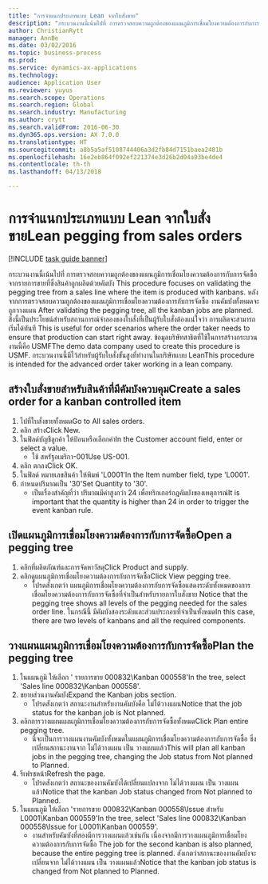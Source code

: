 ```yaml
--- 
title: "การจำแนกประเภทแบบ Lean จากใบสั่งขาย"
description: "กระบวนงานนี้เน้นไปที่ การตรวจสอบความถูกต้องของแผนภูมิการเชื่อมโยงความต้องการกับการจัดซื้อจากรายการขายที่ซึ่งสินค้าถูกผลิตด้วยคัมบัง "
author: ChristianRytt
manager: AnnBe
ms.date: 03/02/2016
ms.topic: business-process
ms.prod: 
ms.service: dynamics-ax-applications
ms.technology: 
audience: Application User
ms.reviewer: yuyus
ms.search.scope: Operations
ms.search.region: Global
ms.search.industry: Manufacturing
ms.author: crytt
ms.search.validFrom: 2016-06-30
ms.dyn365.ops.version: AX 7.0.0
ms.translationtype: HT
ms.sourcegitcommit: a8b5a5af5108744406a3d2fb84d7151baea2481b
ms.openlocfilehash: 16e2eb864f092ef221374e3d26b2d04a93be4de4
ms.contentlocale: th-th
ms.lasthandoff: 04/13/2018

---
```

# <a name="lean-pegging-from-sales-orders"></a><span data-ttu-id="695fa-103">การจำแนกประเภทแบบ Lean จากใบสั่งขาย</span><span class="sxs-lookup"><span data-stu-id="695fa-103">Lean pegging from sales orders</span></span>

[!INCLUDE [task guide banner](../../includes/task-guide-banner.md)]

<span data-ttu-id="695fa-104">กระบวนงานนี้เน้นไปที่ การตรวจสอบความถูกต้องของแผนภูมิการเชื่อมโยงความต้องการกับการจัดซื้อจากรายการขายที่ซึ่งสินค้าถูกผลิตด้วยคัมบัง </span><span class="sxs-lookup"><span data-stu-id="695fa-104">This procedure focuses on validating the pegging tree from a sales line where the item is produced with kanbans.</span></span> <span data-ttu-id="695fa-105">หลังจากการตรวจสอบความถูกต้องของแผนภูมิการเชื่อมโยงความต้องการกับการจัดซื้อ งานคัมบังทั้งหมดจะถูกวางแผน </span><span class="sxs-lookup"><span data-stu-id="695fa-105">After validating the pegging tree, all the kanban jobs are planned.</span></span> <span data-ttu-id="695fa-106">สิ่งนี้เป็นประโยชน์สำหรับสถานการณ์จำลองของใบสั่งที่เป็นผู้รับใบสั่งต้องแน่ใจว่า การผลิตจะสามารถเริ่มได้ทันที </span><span class="sxs-lookup"><span data-stu-id="695fa-106">This is useful for order scenarios where the order taker needs to ensure that production can start right away.</span></span> <span data-ttu-id="695fa-107">ข้อมูลบริษัทสาธิตที่ใช้ในการสร้างกระบวนงานนี้คือ USMF</span><span class="sxs-lookup"><span data-stu-id="695fa-107">The demo data company used to create this procedure is USMF.</span></span> <span data-ttu-id="695fa-108">กระบวนงานนี้มีไว้สำหรับผู้รับใบสั่งขั้นสูงที่ทำงานในบริษัทแบบ Lean</span><span class="sxs-lookup"><span data-stu-id="695fa-108">This procedure is intended for the advanced order taker working in a lean company.</span></span>


## <a name="create-a-sales-order-for-a-kanban-controlled-item"></a><span data-ttu-id="695fa-109">สร้างใบสั่งขายสำหรับสินค้าที่มีคัมบังควบคุม</span><span class="sxs-lookup"><span data-stu-id="695fa-109">Create a sales order for a kanban controlled item</span></span>
1. <span data-ttu-id="695fa-110">ไปที่ใบสั่งขายทั้งหมด</span><span class="sxs-lookup"><span data-stu-id="695fa-110">Go to All sales orders.</span></span>
2. <span data-ttu-id="695fa-111">คลิก สร้าง</span><span class="sxs-lookup"><span data-stu-id="695fa-111">Click New.</span></span>
3. <span data-ttu-id="695fa-112">ในฟิลด์บัญชีลูกค้า ให้ป้อนหรือเลือกค่า</span><span class="sxs-lookup"><span data-stu-id="695fa-112">In the Customer account field, enter or select a value.</span></span>
    * <span data-ttu-id="695fa-113">ใช้ สหรัฐอเมริกา-001</span><span class="sxs-lookup"><span data-stu-id="695fa-113">Use US-001.</span></span>  
4. <span data-ttu-id="695fa-114">คลิก ตกลง</span><span class="sxs-lookup"><span data-stu-id="695fa-114">Click OK.</span></span>
5. <span data-ttu-id="695fa-115">ในฟิลด์ หมายเลขสินค้า ให้พิมพ์ 'L0001'</span><span class="sxs-lookup"><span data-stu-id="695fa-115">In the Item number field, type 'L0001'.</span></span>
6. <span data-ttu-id="695fa-116">กำหนดปริมาณเป็น '30'</span><span class="sxs-lookup"><span data-stu-id="695fa-116">Set Quantity to '30'.</span></span>
    * <span data-ttu-id="695fa-117">เป็นเรื่องสำคัญที่ว่า ปริมาณมีค่าสูงกว่า 24 เพื่อทริกเกอร์กฎคัมบังของเหตุการณ์</span><span class="sxs-lookup"><span data-stu-id="695fa-117">It is important that the quantity is higher than 24 in order to trigger the event kanban rule.</span></span>  

## <a name="open-a-pegging-tree"></a><span data-ttu-id="695fa-118">เปิดแผนภูมิการเชื่อมโยงความต้องการกับการจัดซื้อ</span><span class="sxs-lookup"><span data-stu-id="695fa-118">Open a pegging tree</span></span> 
1. <span data-ttu-id="695fa-119">คลิกที่ผลิตภัณฑ์และการจัดหาวัสดุ</span><span class="sxs-lookup"><span data-stu-id="695fa-119">Click Product and supply.</span></span>
2. <span data-ttu-id="695fa-120">คลิกดูแผนภูมิการเชื่อมโยงความต้องการกับการจัดซื้อ</span><span class="sxs-lookup"><span data-stu-id="695fa-120">Click View pegging tree.</span></span>
    * <span data-ttu-id="695fa-121">โปรดสังเกตว่า แผนภูมิการเชื่อมโยงความต้องการกับการจัดซื้อแสดงระดับทั้งหมดของการเชื่อมโยงความต้องการกับการจัดซื้อที่จำเป็นสำหรับรายการใบสั่งขาย </span><span class="sxs-lookup"><span data-stu-id="695fa-121">Notice that the pegging tree shows all levels of the pegging needed for the sales order line.</span></span> <span data-ttu-id="695fa-122">ในกรณีนี้ มีคัมบังสองระดับและส่วนประกอบที่จำเป็นทั้งหมด</span><span class="sxs-lookup"><span data-stu-id="695fa-122">In this case, there are two levels of kanbans and all the required components.</span></span>  

## <a name="plan-the-pegging-tree"></a><span data-ttu-id="695fa-123">วางแผนแผนภูมิการเชื่อมโยงความต้องการกับการจัดซื้อ</span><span class="sxs-lookup"><span data-stu-id="695fa-123">Plan the pegging tree</span></span>
1. <span data-ttu-id="695fa-124">ในแผนภูมิ ให้เลือก ' รายการขาย 000832\Kanban 000558'</span><span class="sxs-lookup"><span data-stu-id="695fa-124">In the tree, select 'Sales line 000832\Kanban 000558'.</span></span>
2. <span data-ttu-id="695fa-125">ขยายส่วนงานคัมบัง</span><span class="sxs-lookup"><span data-stu-id="695fa-125">Expand the Kanban jobs section.</span></span>
    * <span data-ttu-id="695fa-126">โปรดสังเกตว่า สถานะงานสำหรับงานคัมบังคือ ไม่ได้วางแผน</span><span class="sxs-lookup"><span data-stu-id="695fa-126">Notice that the job status for the kanban job is Not planned.</span></span>  
3. <span data-ttu-id="695fa-127">คลิกการวางแผนแผนภูมิการเชื่อมโยงความต้องการกับการจัดซื้อทั้งหมด</span><span class="sxs-lookup"><span data-stu-id="695fa-127">Click Plan entire pegging tree.</span></span>
    * <span data-ttu-id="695fa-128">นี่จะเป็นการวางแผนงานคัมบังทั้งหมดในแผนภูมิการเชื่อมโยงความต้องการกับการจัดซื้อ ซึ่งเปลี่ยนสถานะงานจาก ไม่ได้วางแผน เป็น วางแผนแล้ว</span><span class="sxs-lookup"><span data-stu-id="695fa-128">This will plan all kanban jobs in the pegging tree, changing the Job status from Not planned to Planned.</span></span>  
4. <span data-ttu-id="695fa-129">รีเฟรชหน้า</span><span class="sxs-lookup"><span data-stu-id="695fa-129">Refresh the page.</span></span>
    * <span data-ttu-id="695fa-130">โปรดสังเกตว่า สถานะของงานคัมบังได้เปลี่ยนแปลงจาก ไม่ได้วางแผน เป็น วางแผนแล้ว</span><span class="sxs-lookup"><span data-stu-id="695fa-130">Notice that the kanban Job status changed from Not planned to Planned.</span></span>  
5. <span data-ttu-id="695fa-131">ในแผนภูมิ ให้เลือก 'รายการขาย 000832\Kanban 000558\Issue สำหรับ L0001\Kanban 000559'</span><span class="sxs-lookup"><span data-stu-id="695fa-131">In the tree, select 'Sales line 000832\Kanban 000558\Issue for L0001\Kanban 000559'.</span></span>
    * <span data-ttu-id="695fa-132">งานสำหรับคัมบังที่สองมีการวางแผนแล้วเช่นกัน เนื่องจากมีการวางแผนภูมิการเชื่อมโยงความต้องการกับการจัดซื้อ </span><span class="sxs-lookup"><span data-stu-id="695fa-132">The job for the second kanban is also planned, because the entire pegging tree is planned.</span></span> <span data-ttu-id="695fa-133">สังเกตว่าสถานะของงานคัมบังจะเปลี่ยนจาก ไม่ได้วางแผน เป็น วางแผนแล้ว</span><span class="sxs-lookup"><span data-stu-id="695fa-133">Notice that the kanban job status is changed from Not planned to Planned.</span></span>  


